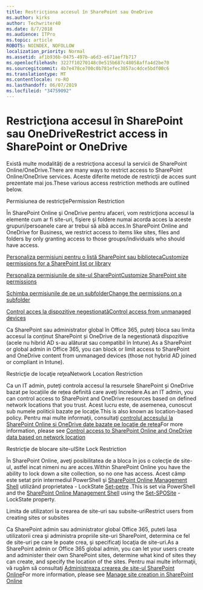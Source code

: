 ```yaml
---
title: Restricţiona accesul în SharePoint sau OneDrive
ms.author: kirks
author: Techwriter40
ms.date: 8/7/2018
ms.audience: ITPro
ms.topic: article
ROBOTS: NOINDEX, NOFOLLOW
localization_priority: Normal
ms.assetid: af1b936b-0475-497b-a6d3-e671aef7b717
ms.openlocfilehash: 3227f10270148c0e515b687c48058affa4d2be70
ms.sourcegitcommit: 4b7e478ce700c0b781efec3857ac4dce5bdf00c6
ms.translationtype: MT
ms.contentlocale: ro-RO
ms.lasthandoff: 06/07/2019
ms.locfileid: "34759092"
---
```

# <a name="restrict-access-in-sharepoint-or-onedrive"></a><span data-ttu-id="67055-102">Restricţiona accesul în SharePoint sau OneDrive</span><span class="sxs-lookup"><span data-stu-id="67055-102">Restrict access in SharePoint or OneDrive</span></span>

<span data-ttu-id="67055-103">Există multe modalităţi de a restricţiona accesul la servicii de SharePoint Online/OneDrive.</span><span class="sxs-lookup"><span data-stu-id="67055-103">There are many ways to restrict access to SharePoint Online/OneDrive services.</span></span> <span data-ttu-id="67055-104">Aceste diferite metode de restricţii de acces sunt prezentate mai jos.</span><span class="sxs-lookup"><span data-stu-id="67055-104">These various access restriction methods are outlined below.</span></span> 

<span data-ttu-id="67055-105">Permisiunea de restricţie</span><span class="sxs-lookup"><span data-stu-id="67055-105">Permission Restriction</span></span>

<span data-ttu-id="67055-106">În SharePoint Online şi OneDrive pentru afaceri, vom restricţiona accesul la elemente cum ar fi site-uri, fişiere şi foldere numai acorda acces la aceste grupuri/persoanele care ar trebui să aibă acces.</span><span class="sxs-lookup"><span data-stu-id="67055-106">In SharePoint Online and OneDrive for Business, we restrict access to items like sites, files and folders by only granting access to those groups/individuals who should have access.</span></span>

[<span data-ttu-id="67055-107">Personaliza permisiuni pentru o listă SharePoint sau biblioteca</span><span class="sxs-lookup"><span data-stu-id="67055-107">Customize permissions for a SharePoint list or library</span></span>](https://support.office.com/article/Customize-permissions-for-a-SharePoint-list-or-library-02d770f3-59eb-4910-a608-5f84cc297782)

[<span data-ttu-id="67055-108">Personaliza permisiunile de site-ul SharePoint</span><span class="sxs-lookup"><span data-stu-id="67055-108">Customize SharePoint site permissions</span></span>](https://docs.microsoft.com/sharepoint/customize-sharepoint-site-permissions)

[<span data-ttu-id="67055-109">Schimba permisiunile de pe un subfolder</span><span class="sxs-lookup"><span data-stu-id="67055-109">Change the permissions on a subfolder</span></span>](https://support.office.com/article/Change-the-permissions-on-a-subfolder-5427BD7C-F20A-4F75-8CF2-5359DD45A1A6)

[<span data-ttu-id="67055-110">Control acces la dispozitive negestionată</span><span class="sxs-lookup"><span data-stu-id="67055-110">Control access from unmanaged devices</span></span>](https://docs.microsoft.com/sharepoint/control-access-from-unmanaged-devices)

<span data-ttu-id="67055-111">Ca SharePoint sau administrator global în Office 365, puteţi bloca sau limita accesul la conținut SharePoint și OneDrive de la negestionată dispozitive (acele nu hibrid AD s-au alăturat sau compatibil în Intune).</span><span class="sxs-lookup"><span data-stu-id="67055-111">As a SharePoint or global admin in Office 365, you can block or limit access to SharePoint and OneDrive content from unmanaged devices (those not hybrid AD joined or compliant in Intune).</span></span>

<span data-ttu-id="67055-112">Restricţie de locaţie reţea</span><span class="sxs-lookup"><span data-stu-id="67055-112">Network Location Restriction</span></span>

<span data-ttu-id="67055-113">Ca un IT admin, puteţi controla accesul la resursele SharePoint și OneDrive bazat pe locațiile de rețea definită care aveţi încredere.</span><span class="sxs-lookup"><span data-stu-id="67055-113">As an IT admin, you can control access to SharePoint and OneDrive resources based on defined network locations that you trust.</span></span> <span data-ttu-id="67055-114">Acest lucru este, de asemenea, cunoscut sub numele politicii bazate pe locaţie.</span><span class="sxs-lookup"><span data-stu-id="67055-114">This is also known as location-based policy.</span></span> <span data-ttu-id="67055-115">Pentru mai multe informaţii, consultaţi [controlul accesului la SharePoint Online si OneDrive date bazate pe locaţie de reţea](https://docs.microsoft.com/sharepoint/control-access-based-on-network-location)</span><span class="sxs-lookup"><span data-stu-id="67055-115">For more information, please see [Control access to SharePoint Online and OneDrive data based on network location](https://docs.microsoft.com/sharepoint/control-access-based-on-network-location)</span></span>

<span data-ttu-id="67055-116">Restricţie de blocare site-ul</span><span class="sxs-lookup"><span data-stu-id="67055-116">Site Lock Restriction</span></span> 

<span data-ttu-id="67055-117">În SharePoint Online, aveţi posibilitatea de a bloca în jos o colecţie de site-ul, astfel incat nimeni nu are acces.</span><span class="sxs-lookup"><span data-stu-id="67055-117">Within SharePoint Online you have the ability to lock down a site collection, so no one has access.</span></span> <span data-ttu-id="67055-118">Acest câmp este setat prin intermediul PowerShell şi [SharePoint Online Management Shell](https://docs.microsoft.com/powershell/sharepoint/sharepoint-online/connect-sharepoint-online?view=sharepoint-ps) utilizând proprietatea - LockState [Set-petre](https://docs.microsoft.com/powershell/module/sharepoint-online/set-sposite?view=sharepoint-ps) .</span><span class="sxs-lookup"><span data-stu-id="67055-118">This is set via PowerShell and the [SharePoint Online Management Shell](https://docs.microsoft.com/powershell/sharepoint/sharepoint-online/connect-sharepoint-online?view=sharepoint-ps) using the [Set-SPOSite](https://docs.microsoft.com/powershell/module/sharepoint-online/set-sposite?view=sharepoint-ps) -LockState property.</span></span>

<span data-ttu-id="67055-119">Limita de utilizatori la crearea de site-uri sau subsite-uri</span><span class="sxs-lookup"><span data-stu-id="67055-119">Restrict users from creating sites or subsites</span></span>

<span data-ttu-id="67055-120">Ca SharePoint admin sau administrator global Office 365, puteti lasa utilizatorii crea şi administra propriile site-uri SharePoint, determina ce fel de site-uri pe care le poate crea, şi specificaţi locaţia de site-uri.</span><span class="sxs-lookup"><span data-stu-id="67055-120">As a SharePoint admin or Office 365 global admin, you can let your users create and administer their own SharePoint sites, determine what kind of sites they can create, and specify the location of the sites.</span></span> <span data-ttu-id="67055-121">Pentru mai multe informaţii, vă rugăm să consultaţi [Administreaza crearea de site-ul SharePoint Online](https://docs.microsoft.com/sharepoint/manage-site-creation)</span><span class="sxs-lookup"><span data-stu-id="67055-121">For more information, please see [Manage site creation in SharePoint Online](https://docs.microsoft.com/sharepoint/manage-site-creation)</span></span>

